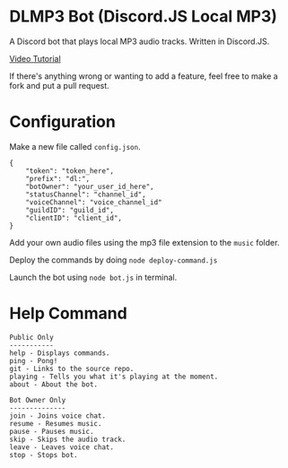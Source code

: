 # DLMP3 Bot (Discord.JS Local MP3)

A Discord bot that plays local MP3 audio tracks. Written in Discord.JS.

[Video Tutorial](https://www.youtube.com/watch?v=7X3FAhYW31I)

If there's anything wrong or wanting to add a feature, feel free to make a fork and put a pull request.

# Configuration
Make a new file called `config.json`.
```
{
    "token": "token_here",
    "prefix": "dl:",
    "botOwner": "your_user_id_here",
    "statusChannel": "channel_id",
    "voiceChannel": "voice_channel_id"
    "guildID": "guild_id",
    "clientID": "client_id",
}
```

Add your own audio files using the mp3 file extension to the `music` folder.

Deploy the commands by doing `node deploy-command.js`

Launch the bot using `node bot.js` in terminal.

# Help Command
```
Public Only
-----------
help - Displays commands.
ping - Pong!
git - Links to the source repo.
playing - Tells you what it's playing at the moment.
about - About the bot.

Bot Owner Only
--------------
join - Joins voice chat.
resume - Resumes music.
pause - Pauses music.
skip - Skips the audio track.
leave - Leaves voice chat.
stop - Stops bot.
```
